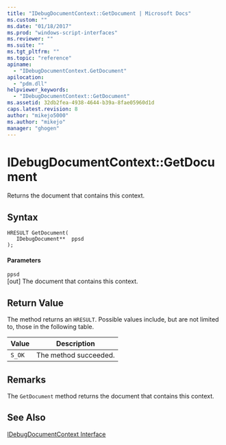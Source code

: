 ```yaml
---
title: "IDebugDocumentContext::GetDocument | Microsoft Docs"
ms.custom: ""
ms.date: "01/18/2017"
ms.prod: "windows-script-interfaces"
ms.reviewer: ""
ms.suite: ""
ms.tgt_pltfrm: ""
ms.topic: "reference"
apiname: 
  - "IDebugDocumentContext.GetDocument"
apilocation: 
  - "pdm.dll"
helpviewer_keywords: 
  - "IDebugDocumentContext::GetDocument"
ms.assetid: 32db2fea-4938-4644-b39a-8fae05960d1d
caps.latest.revision: 8
author: "mikejo5000"
ms.author: "mikejo"
manager: "ghogen"
---
```

# IDebugDocumentContext::GetDocument
Returns the document that contains this context.  
  
## Syntax  
  
```  
HRESULT GetDocument(  
   IDebugDocument**  ppsd  
);  
```  
  
#### Parameters  
 `ppsd`  
 [out] The document that contains this context.  
  
## Return Value  
 The method returns an `HRESULT`. Possible values include, but are not limited to, those in the following table.  
  
|Value|Description|  
|-----------|-----------------|  
|`S_OK`|The method succeeded.|  
  
## Remarks  
 The `GetDocument` method returns the document that contains this context.  
  
## See Also  
 [IDebugDocumentContext Interface](../../winscript/reference/idebugdocumentcontext-interface.md)